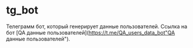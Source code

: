 # tg_bot
Телеграмм бот, который генерирует данные пользователей. Ссылка на бот [QA данные пользователей](https://t.me/QA_users_data_bot"QA данные пользователей").
